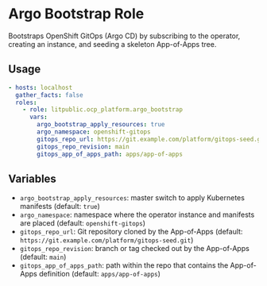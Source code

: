 # Argo Bootstrap Role

Bootstraps OpenShift GitOps (Argo CD) by subscribing to the operator, creating an instance, and seeding a skeleton App-of-Apps tree.

## Usage

```yaml
- hosts: localhost
  gather_facts: false
  roles:
    - role: litpublic.ocp_platform.argo_bootstrap
      vars:
        argo_bootstrap_apply_resources: true
        argo_namespace: openshift-gitops
        gitops_repo_url: https://git.example.com/platform/gitops-seed.git
        gitops_repo_revision: main
        gitops_app_of_apps_path: apps/app-of-apps
```

## Variables

- `argo_bootstrap_apply_resources`: master switch to apply Kubernetes manifests (default: `true`)
- `argo_namespace`: namespace where the operator instance and manifests are placed (default: `openshift-gitops`)
- `gitops_repo_url`: Git repository cloned by the App-of-Apps (default: `https://git.example.com/platform/gitops-seed.git`)
- `gitops_repo_revision`: branch or tag checked out by the App-of-Apps (default: `main`)
- `gitops_app_of_apps_path`: path within the repo that contains the App-of-Apps definition (default: `apps/app-of-apps`)
